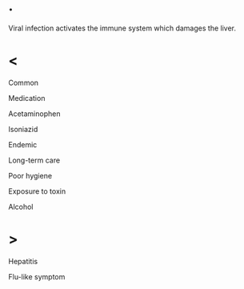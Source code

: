 # .

Viral infection activates the immune system which damages the liver.

# <

Common

Medication

Acetaminophen

Isoniazid

Endemic

Long-term care

Poor hygiene

Exposure to toxin

Alcohol

# >

Hepatitis

Flu-like symptom
